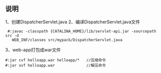 ## 说明
1、创建DispatcherServlet.java
2、编译DispatcherServlet.java文件
   ```
    #:javac -classpath {CATALINA_HOME}/lib/servlet-api.jar -sourcepath src -d
      WEB_INF/classes src/mypack/DispatcherServlet.java
   ```
3、web-app打包成war文件
  ```
  #:jar cvf helloapp.war helloapp/*   //压缩命令
  #:jar xvf helloapp.war              //解压命令
  ```
